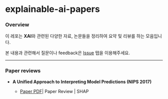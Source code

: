 # explainable-ai-papers

### Overview

이 레포는 **XAI**와 관련된 다양한 자료, 논문들을 정리하여 요약 및 리뷰를 하는 모음입니다.

본 내용과 관련해서 질문이나 feedback은 [Issue](https://github.com/keywoongbae/all-about-risk-management/issues) 탭을 이용해주세요.

<hr>


### Paper reviews


- **A Unified Approach to Interpreting Model Predictions (NIPS 2017)**

  - [Paper PDF](https://proceedings.neurips.cc/paper/2017/hash/8a20a8621978632d76c43dfd28b67767-Abstract.html)| Paper Review | SHAP